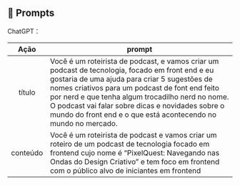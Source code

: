 ## 🧠 Prompts


ChatGPT：

|   Ação   | prompt                                                                                                                                                                                                                                                                         |
| :------: | ---------------------------------------------------------------------------------------------------------------------------------------------------------------------------------------------------------------------------------------------------------- |
|  título  | Você é um roteirista de podcast, e vamos criar um podcast de tecnologia, focado em front end e eu gostaria de uma ajuda para criar 5 sugestões de nomes criativos para um podcast de font end feito por nerd e que tenha algum trocadilho nerd no nome. O podcast vai falar sobre dicas e novidades sobre o mundo do front end e o que está acontecendo no mundo no mercado.                                                     |
| conteúdo | Você é um roteirista de podcast e vamos criar um roteiro de um podcast de tecnologia focado em frontend cujo nome é “PixelQuest: Navegando nas Ondas do Design Criativo” e tem foco em frontend com o público alvo de iniciantes em frontend |
